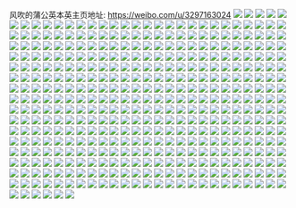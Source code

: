 风吹的蒲公英本英主页地址: https://weibo.com/u/3297163024 
![](https://wx4.sinaimg.cn/mw2000/c486b710ly1h8mfnc8wp4j224836ce82.jpg) 
![](https://wx4.sinaimg.cn/mw2000/c486b710ly1h7wfm8fhkaj20u01400z9.jpg) 
![](https://wx4.sinaimg.cn/mw2000/c486b710ly1h7wfmy54vhj20u0140af3.jpg) 
![](https://wx4.sinaimg.cn/mw2000/c486b710ly1h7wfm9ksz2j218g0u0jxy.jpg) 
![](https://wx4.sinaimg.cn/mw2000/c486b710ly1h7wfm962n6j20u0140jxr.jpg) 
![](https://wx4.sinaimg.cn/mw2000/c486b710ly1h7wfmylrw9j21910u0dm3.jpg) 
![](https://wx4.sinaimg.cn/mw2000/c486b710ly1h7wfm8sg6gj20uo0u00w9.jpg) 
![](https://wx4.sinaimg.cn/mw2000/c486b710ly1h7wfmxoecfj20u0140tem.jpg) 
![](https://wx4.sinaimg.cn/mw2000/c486b710ly1h7wfmaelg3j21400u0qbj.jpg) 
![](https://wx4.sinaimg.cn/mw2000/c486b710gy1h6sk1c97v3j20wi1yc79c.jpg) 
![](https://wx4.sinaimg.cn/mw2000/c486b710gy1h6sk1dx8xrj20wi1yc1ds.jpg) 
![](https://wx4.sinaimg.cn/mw2000/c486b710gy1h6sk1j8recj20wi1ycnpd.jpg) 
![](https://wx4.sinaimg.cn/mw2000/c486b710gy1h6sk1fnahdj20wi1ycx3l.jpg) 
![](https://wx4.sinaimg.cn/mw2000/c486b710ly1h5q9fn6ydsj21o0280x6p.jpg) 
![](https://wx4.sinaimg.cn/mw2000/c486b710ly1h5cgnti47kj23gg56ohdz.jpg) 
![](https://wx4.sinaimg.cn/mw2000/c486b710ly1h51ovbxmadj22c0340u0y.jpg) 
![](https://wx4.sinaimg.cn/mw2000/c486b710ly1h51ovep5hqj22801o0kjl.jpg) 
![](https://wx4.sinaimg.cn/mw2000/c486b710ly1h51ovagsijj224w2z0kjl.jpg) 
![](https://wx4.sinaimg.cn/mw2000/c486b710ly1h51ovd4xjzj22c0340x6p.jpg) 
![](https://wx4.sinaimg.cn/mw2000/c486b710ly1h51oxxl4e7j20wi1y74qp.jpg) 
![](https://wx4.sinaimg.cn/mw2000/c486b710ly1h51oyfqhu9j22c02c04qq.jpg) 
![](https://wx4.sinaimg.cn/mw2000/c486b710ly1h4no1pru7lj22801o0b2a.jpg) 
![](https://wx4.sinaimg.cn/mw2000/c486b710ly1h4no1uugpaj21o02807wj.jpg) 
![](https://wx4.sinaimg.cn/mw2000/c486b710ly1h4idfq7tn4j21o0280u0x.jpg) 
![](https://wx4.sinaimg.cn/mw2000/c486b710ly1h4idfxehtjj21o02801ky.jpg) 
![](https://wx4.sinaimg.cn/mw2000/c486b710ly1h3v9w0npltj21nz28ax6p.jpg) 
![](https://wx4.sinaimg.cn/mw2000/c486b710ly1h316rt8k2ij21o02801ky.jpg) 
![](https://wx4.sinaimg.cn/mw2000/c486b710ly1h316rqlyj3j20wi17c7ls.jpg) 
![](https://wx4.sinaimg.cn/mw2000/c486b710ly1h316ru8852j217c0wi4gk.jpg) 
![](https://wx4.sinaimg.cn/mw2000/c486b710ly1h2om1pxbztj23402c0b2c.jpg) 
![](https://wx4.sinaimg.cn/mw2000/c486b710ly1h2om1o2tctj23402c0b2c.jpg) 
![](https://wx4.sinaimg.cn/mw2000/c486b710ly1h1u9m3pg6wj22c02c0npg.jpg) 
![](https://wx4.sinaimg.cn/mw2000/c486b710ly1h1pwwe8piyj20u0140462.jpg) 
![](https://wx4.sinaimg.cn/mw2000/c486b710ly1h1px1x9y08j20u014047v.jpg) 
![](https://wx4.sinaimg.cn/mw2000/c486b710ly1h1abdfwl99j21o0280e81.jpg) 
![](https://wx4.sinaimg.cn/mw2000/c486b710ly1h12l9vbju0j20u01sy42v.jpg) 
![](https://wx4.sinaimg.cn/mw2000/c486b710ly1h12lchi3vyj20u00w6wnf.jpg) 
![](https://wx4.sinaimg.cn/mw2000/c486b710ly1h12lchsxh3j21400u043z.jpg) 
![](https://wx4.sinaimg.cn/mw2000/c486b710ly1h0obuvgxrrj21o02801ky.jpg) 
![](https://wx4.sinaimg.cn/mw2000/c486b710ly1h0obuziot5j21o02804qr.jpg) 
![](https://wx4.sinaimg.cn/mw2000/c486b710ly1h0obuxhd2wj21o0280npd.jpg) 
![](https://wx4.sinaimg.cn/mw2000/c486b710ly1h0obv0gb85j22c02c0npe.jpg) 
![](https://wx4.sinaimg.cn/mw2000/c486b710ly1h0obuwozrbj21o02804qr.jpg) 
![](https://wx4.sinaimg.cn/mw2000/c486b710ly1h0obv162oij22c02c0kjl.jpg) 
![](https://wx4.sinaimg.cn/mw2000/c486b710ly1h08i2xnx47j21o01o0b29.jpg) 
![](https://wx4.sinaimg.cn/mw2000/c486b710ly1h08i2yv353j21o01o0b29.jpg) 
![](https://wx4.sinaimg.cn/mw2000/c486b710ly1h08i2w7qpzj21o01o0hdt.jpg) 
![](https://wx4.sinaimg.cn/mw2000/c486b710ly1gzpu3dl4wsj21o0280hdt.jpg) 
![](https://wx4.sinaimg.cn/mw2000/c486b710ly1gzpu3gfbskj20sg2dchdt.jpg) 
![](https://wx4.sinaimg.cn/mw2000/c486b710ly1gzpu3evhdnj21o0280x6p.jpg) 
![](https://wx4.sinaimg.cn/mw2000/c486b710ly1gzpu3c6n4oj20sg1kw1kx.jpg) 
![](https://wx4.sinaimg.cn/mw2000/c486b710ly1gz59ng2681j21x81nzkjl.jpg) 
![](https://wx4.sinaimg.cn/mw2000/c486b710ly1gz59mnci2ej22c02c01kz.jpg) 
![](https://wx4.sinaimg.cn/mw2000/c486b710ly1gyyhrn1lr5j22801o0kjm.jpg) 
![](https://wx4.sinaimg.cn/mw2000/c486b710ly1gybc1cba3jj22801o0qv6.jpg) 
![](https://wx4.sinaimg.cn/mw2000/c486b710ly1gybc1d2l3dj22801o0kjl.jpg) 
![](https://wx4.sinaimg.cn/mw2000/c486b710ly1gybc1ekx51j21o02807wi.jpg) 
![](https://wx4.sinaimg.cn/mw2000/c486b710ly1gya5m54qvkj21o01s1qv5.jpg) 
![](https://wx4.sinaimg.cn/mw2000/c486b710ly1gya5m7nudgj22c02c0hdu.jpg) 
![](https://wx4.sinaimg.cn/mw2000/c486b710ly1gya5m6byuij21o01rm1ky.jpg) 
![](https://wx4.sinaimg.cn/mw2000/c486b710ly1gya5m9p24qj22c02c07wj.jpg) 
![](https://wx4.sinaimg.cn/mw2000/c486b710ly1gxp9059a86j20tu0tuk0z.jpg) 
![](https://wx4.sinaimg.cn/mw2000/c486b710ly1gxp907tpaoj20u0140n5j.jpg) 
![](https://wx4.sinaimg.cn/mw2000/c486b710ly1gx4muldh0qj21o02807wi.jpg) 
![](https://wx4.sinaimg.cn/mw2000/003B8yIMly1guood42ltzj635s23uhdv02.jpg) 
![](https://wx4.sinaimg.cn/mw2000/003B8yIMly1guood5pok4j61o0280u0x02.jpg) 
![](https://wx4.sinaimg.cn/mw2000/003B8yIMly1guood79ywmj62c02c04qr02.jpg) 
![](https://wx4.sinaimg.cn/mw2000/003B8yIMly1guewniffqwj60u00vijy902.jpg) 
![](https://wx4.sinaimg.cn/mw2000/003B8yIMly1gu2ryw9kakj60u00xytf002.jpg) 
![](https://wx4.sinaimg.cn/mw2000/003B8yIMly1gu2rywr6kyj60u00u077r02.jpg) 
![](https://wx4.sinaimg.cn/mw2000/003B8yIMly1gu2ryvp1pej60u0140ano02.jpg) 
![](https://wx4.sinaimg.cn/mw2000/003B8yIMly1gu2ryx8qd2j61400u0gs102.jpg) 
![](https://wx4.sinaimg.cn/mw2000/003B8yIMly1gseyer2eptj61910u0gtx02.jpg) 
![](https://wx4.sinaimg.cn/mw2000/c486b710ly1grvi05cikwj20u00v7gpp.jpg) 
![](https://wx4.sinaimg.cn/mw2000/c486b710ly1grvi04zz76j20u01407dt.jpg) 
![](https://wx4.sinaimg.cn/mw2000/c486b710ly1grvi0bb0luj21400u07ek.jpg) 
![](https://wx4.sinaimg.cn/mw2000/c486b710ly1gqni4afoyhj235s23uu14.jpg) 
![](https://wx4.sinaimg.cn/mw2000/c486b710ly1gqni4sub2qj235s23unps.jpg) 
![](https://wx4.sinaimg.cn/mw2000/c486b710ly1gqni4v8twej235s23uhdy.jpg) 
![](https://wx4.sinaimg.cn/mw2000/c486b710ly1gqni4yduroj223u35s1l8.jpg) 
![](https://wx4.sinaimg.cn/mw2000/c486b710ly1gqfe5f0v7sj21900u0gyi.jpg) 
![](https://wx4.sinaimg.cn/mw2000/c486b710ly1gpkboxrdvlj20u00u0qcb.jpg) 
![](https://wx4.sinaimg.cn/mw2000/c486b710ly1gpkboyc3rcj20u00u0akh.jpg) 
![](https://wx4.sinaimg.cn/mw2000/c486b710ly1gpkbox4g8rj20u00u0gx0.jpg) 
![](https://wx4.sinaimg.cn/mw2000/c486b710ly1gpkboz6ydej20u00u0tio.jpg) 
![](https://wx4.sinaimg.cn/mw2000/c486b710ly1gpkbozhdmcj20u00u0gvd.jpg) 
![](https://wx4.sinaimg.cn/mw2000/c486b710ly1gpkbozuhsxj20u00u0wm3.jpg) 
![](https://wx4.sinaimg.cn/mw2000/c486b710ly1gp8sf787y9j22c02mwnpd.jpg) 
![](https://wx4.sinaimg.cn/mw2000/c486b710ly1gozixei3ppj20u0140ws5.jpg) 
![](https://wx4.sinaimg.cn/mw2000/c486b710ly1gozixeudxej20tu0tuake.jpg) 
![](https://wx4.sinaimg.cn/mw2000/869765c2gy1godh7qesrdj20c20c23z4.jpg) 
![](https://wx4.sinaimg.cn/mw2000/c486b710ly1gosffvde6vj20u0140do3.jpg) 
![](https://wx4.sinaimg.cn/mw2000/c486b710ly1gnu0gco972j20mi0u0h4m.jpg) 
![](https://wx4.sinaimg.cn/mw2000/c486b710ly1gnqnfgfaqzj22c02c07wh.jpg) 
![](https://wx4.sinaimg.cn/mw2000/c486b710ly1gnqnfdncbrj21w02ioe83.jpg) 
![](https://wx4.sinaimg.cn/mw2000/c486b710ly1gnqnfkri43j22c02c0u03.jpg) 
![](https://wx4.sinaimg.cn/mw2000/c486b710ly1gnqnhww2qfj21o0280kjl.jpg) 
![](https://wx4.sinaimg.cn/mw2000/c486b710ly1gnqnfiihdpj22c02c07wh.jpg) 
![](https://wx4.sinaimg.cn/mw2000/c486b710ly1gnqnhyxo92j22c02c0b29.jpg) 
![](https://wx4.sinaimg.cn/mw2000/c486b710ly1gno92crzefj21o0280npe.jpg) 
![](https://wx4.sinaimg.cn/mw2000/c486b710ly1gno92dwuafj21o0280qv6.jpg) 
![](https://wx4.sinaimg.cn/mw2000/c486b710ly1gno92b6ngmj22bz2bzkjl.jpg) 
![](https://wx4.sinaimg.cn/mw2000/c486b710ly1gnmbazdo5yj22c03407wi.jpg) 
![](https://wx4.sinaimg.cn/mw2000/c486b710ly1gnmbccxsilj23402c0npd.jpg) 
![](https://wx4.sinaimg.cn/mw2000/c486b710ly1gn4ks81e9oj21nz1q7qv5.jpg) 
![](https://wx4.sinaimg.cn/mw2000/c486b710ly1gn4ks9a0dij21o02801ky.jpg) 
![](https://wx4.sinaimg.cn/mw2000/c486b710ly1gn4ksa5db3j21lh1pjb29.jpg) 
![](https://wx4.sinaimg.cn/mw2000/c486b710ly1gn4ks68auyj21o024phdt.jpg) 
![](https://wx4.sinaimg.cn/mw2000/c486b710ly1gmvjdpunxrj21o02804qp.jpg) 
![](https://wx4.sinaimg.cn/mw2000/c486b710ly1gmvjdqhptdj21o02804qp.jpg) 
![](https://wx4.sinaimg.cn/mw2000/c486b710ly1gmnojddbnbj21o0280u0x.jpg) 
![](https://wx4.sinaimg.cn/mw2000/c486b710ly1gmnojit7kcj21o01mje82.jpg) 
![](https://wx4.sinaimg.cn/mw2000/c486b710ly1gmnojfwjofj21o0280hdv.jpg) 
![](https://wx4.sinaimg.cn/mw2000/c486b710ly1gmnojhhwdaj22761nd4qr.jpg) 
![](https://wx4.sinaimg.cn/mw2000/c486b710ly1glphcs9sqlj225s1mcnpd.jpg) 
![](https://wx4.sinaimg.cn/mw2000/c486b710ly1glphct2cycj22c02c0hdt.jpg) 
![](https://wx4.sinaimg.cn/mw2000/c486b710ly1glphcv0oxxj22c02c0nk9.jpg) 
![](https://wx4.sinaimg.cn/mw2000/c486b710ly1glphcq2twgj22c02c0npd.jpg) 
![](https://wx4.sinaimg.cn/mw2000/c486b710ly1gl710kzfz1j22c02c01kx.jpg) 
![](https://wx4.sinaimg.cn/mw2000/c486b710gy1gkk85wx33bj20u0140dkr.jpg) 
![](https://wx4.sinaimg.cn/mw2000/c486b710gy1gkk860no7bj22c02sd1kz.jpg) 
![](https://wx4.sinaimg.cn/mw2000/c486b710gy1gkk8661199j21w02io1l2.jpg) 
![](https://wx4.sinaimg.cn/mw2000/c486b710ly1gk73wp8tlzj215o2p9b2a.jpg) 
![](https://wx4.sinaimg.cn/mw2000/c486b710ly1gjxgooudsyj20u01400v3.jpg) 
![](https://wx4.sinaimg.cn/mw2000/c486b710ly1gib6yi8g0mj23kg208hdz.jpg) 
![](https://wx4.sinaimg.cn/mw2000/c486b710ly1gib6xyj16yj21kw0w04o4.jpg) 
![](https://wx4.sinaimg.cn/mw2000/c486b710ly1ghgk9jgi6qj216o1kwkjl.jpg) 
![](https://wx4.sinaimg.cn/mw2000/c486b710gy1ggyvoufpi8j21mo268npf.jpg) 
![](https://wx4.sinaimg.cn/mw2000/c486b710gy1ggyvpcd2hcj22io1w0u10.jpg) 
![](https://wx4.sinaimg.cn/mw2000/c486b710gy1ggirnnkug4j2230230hdv.jpg) 
![](https://wx4.sinaimg.cn/mw2000/c486b710gy1ggirndtox3j22802lt4qt.jpg) 
![](https://wx4.sinaimg.cn/mw2000/c486b710gy1ggirntrtz2j22c02c0qv6.jpg) 
![](https://wx4.sinaimg.cn/mw2000/c486b710gy1ggiro0adsej2166230qv6.jpg) 
![](https://wx4.sinaimg.cn/mw2000/c486b710gy1gggab7msa3j22tc240x6p.jpg) 
![](https://wx4.sinaimg.cn/mw2000/c486b710gy1gggaban2nzj21k9230kjm.jpg) 
![](https://wx4.sinaimg.cn/mw2000/c486b710gy1gggabdgq32j21mo1pqb2a.jpg) 
![](https://wx4.sinaimg.cn/mw2000/c486b710ly1gg5xd387cfj24cg39c1l0.jpg) 
![](https://wx4.sinaimg.cn/mw2000/c486b710ly1gg5xcnw0yrj21mo268qv6.jpg) 
![](https://wx4.sinaimg.cn/mw2000/c486b710ly1gg5xcsoqakj2240240e82.jpg) 
![](https://wx4.sinaimg.cn/mw2000/c486b710ly1gfheg1so7kj21mo268qv7.jpg) 
![](https://wx4.sinaimg.cn/mw2000/c486b710ly1gf9lekphzwj21o0280kjo.jpg) 
![](https://wx4.sinaimg.cn/mw2000/c486b710ly1gf9leo9fc3j21o02801l2.jpg) 
![](https://wx4.sinaimg.cn/mw2000/c486b710ly1gf1cgo08fpj216o166nkb.jpg) 
![](https://wx4.sinaimg.cn/mw2000/c486b710ly1ge9gwskwd7j20u01lnn4k.jpg) 
![](https://wx4.sinaimg.cn/mw2000/c486b710ly1ge9gwtw7vkj20u01o0amq.jpg) 
![](https://wx4.sinaimg.cn/mw2000/c486b710ly1ge9gwv66s2j20u01o07bx.jpg) 
![](https://wx4.sinaimg.cn/mw2000/c486b710ly1ge2ybxoiatj20u018z78z.jpg) 
![](https://wx4.sinaimg.cn/mw2000/c486b710ly1ge2yc670pfj20u018zk05.jpg) 
![](https://wx4.sinaimg.cn/mw2000/c486b710ly1ge2ycicynyj20u018zwgs.jpg) 
![](https://wx4.sinaimg.cn/mw2000/c486b710ly1ge2yc0297oj20u018zagn.jpg) 
![](https://wx4.sinaimg.cn/mw2000/c486b710ly1ge2ybyqd97j20u018z78t.jpg) 
![](https://wx4.sinaimg.cn/mw2000/c486b710ly1ge2yccqur3j20u018z0zx.jpg) 
![](https://wx4.sinaimg.cn/mw2000/c486b710ly1gdyo93rtlej21mo2687wj.jpg) 
![](https://wx4.sinaimg.cn/mw2000/c486b710ly1gdypb6dfusj20jg0jgn8o.jpg) 
![](https://wx4.sinaimg.cn/mw2000/c486b710ly1gdyo9561i0j21mo268npf.jpg) 
![](https://wx4.sinaimg.cn/mw2000/c486b710ly1gdyo98rqssj21mo268u0y.jpg) 
![](https://wx4.sinaimg.cn/mw2000/c486b710ly1gdypb7317oj20jg0jgjzx.jpg) 
![](https://wx4.sinaimg.cn/mw2000/c486b710ly1gdyo96auzxj21mo268b2a.jpg) 
![](https://wx4.sinaimg.cn/mw2000/c486b710ly1gdvhelm7yoj22402tcnph.jpg) 
![](https://wx4.sinaimg.cn/mw2000/c486b710ly1gdvhensxd2j22402tcnpg.jpg) 
![](https://wx4.sinaimg.cn/mw2000/c486b710ly1gdvhei41mgj22402tcu11.jpg) 
![](https://wx4.sinaimg.cn/mw2000/c486b710ly1gdkk8hnxs4j22801o0npf.jpg) 
![](https://wx4.sinaimg.cn/mw2000/c486b710ly1gdkk8cqzpmj21o022ve85.jpg) 
![](https://wx4.sinaimg.cn/mw2000/c486b710ly1gdkk8if5djj20qo0q3gpf.jpg) 
![](https://wx4.sinaimg.cn/mw2000/c486b710ly1gdcgkkednbj216o1fhb29.jpg) 
![](https://wx4.sinaimg.cn/mw2000/c486b710ly1gdasp1rwp4j21mo268hdv.jpg) 
![](https://wx4.sinaimg.cn/mw2000/c486b710ly1gdasoq1pdij22402a9hdu.jpg) 
![](https://wx4.sinaimg.cn/mw2000/c486b710ly1gdaspdf944j22681mo7wj.jpg) 
![](https://wx4.sinaimg.cn/mw2000/c486b710ly1gdaspef1v7j20qo0qo413.jpg) 
![](https://wx4.sinaimg.cn/mw2000/c486b710ly1gdaspf7tbdj21400u0qak.jpg) 
![](https://wx4.sinaimg.cn/mw2000/c486b710ly1gdaspftppvj20u00u279u.jpg) 
![](https://wx4.sinaimg.cn/mw2000/c486b710ly1gcvx4ztowhj21mo268hdv.jpg) 
![](https://wx4.sinaimg.cn/mw2000/c486b710ly1gcqd8c1d94j21mo268b2a.jpg) 
![](https://wx4.sinaimg.cn/mw2000/c486b710ly1gcqd8a5eenj21mo268b2a.jpg) 
![](https://wx4.sinaimg.cn/mw2000/c486b710ly1gcqd8hjknjj21mo268b2a.jpg) 
![](https://wx4.sinaimg.cn/mw2000/c486b710ly1gcmlr2z7jnj21o0280npd.jpg) 
![](https://wx4.sinaimg.cn/mw2000/c486b710ly1gci92r8w6hj20qo0po0w6.jpg) 
![](https://wx4.sinaimg.cn/mw2000/c486b710ly1gci95a23iaj20u0140diz.jpg) 
![](https://wx4.sinaimg.cn/mw2000/c486b710ly1gci932w2s0j224023zkjn.jpg) 
![](https://wx4.sinaimg.cn/mw2000/c486b710ly1gcbgwhkof8j215o5xje86.jpg) 
![](https://wx4.sinaimg.cn/mw2000/c486b710ly1gbxgqgno4gj21mo1tp7wj.jpg) 
![](https://wx4.sinaimg.cn/mw2000/c486b710ly1gbekf57lphj2440334u13.jpg) 
![](https://wx4.sinaimg.cn/mw2000/c486b710ly1gbekf6nuu4j21jk15oqlr.jpg) 
![](https://wx4.sinaimg.cn/mw2000/c486b710ly1gbekf781drj21900u0tly.jpg) 
![](https://wx4.sinaimg.cn/mw2000/c486b710ly1gbekf8exotj21ew20bb29.jpg) 
![](https://wx4.sinaimg.cn/mw2000/c486b710ly1gbekfaygyfj21mo1mox6q.jpg) 
![](https://wx4.sinaimg.cn/mw2000/c486b710ly1gbekf9elydj219d1ajh1y.jpg) 
![](https://wx4.sinaimg.cn/mw2000/c486b710ly1gb35f7r9h4j216o16onlq.jpg) 
![](https://wx4.sinaimg.cn/mw2000/c486b710ly1gb35f9t6bpj216o16oe81.jpg) 
![](https://wx4.sinaimg.cn/mw2000/c486b710ly1gahd5ow6jnj2240240b29.jpg) 
![](https://wx4.sinaimg.cn/mw2000/c486b710ly1gahd5raikej21o0280qv6.jpg) 
![](https://wx4.sinaimg.cn/mw2000/c486b710ly1gahd5tyi0jj2240240hdu.jpg) 
![](https://wx4.sinaimg.cn/mw2000/c486b710ly1gahd5w1qyqj2240240qv5.jpg) 
![](https://wx4.sinaimg.cn/mw2000/c486b710ly1gahd5woktsj20pr0ldtcb.jpg) 
![](https://wx4.sinaimg.cn/mw2000/c486b710ly1gahd60amosj22c02c0npe.jpg) 
![](https://wx4.sinaimg.cn/mw2000/c486b710ly1gaalh6zsvqj216o1cdkjl.jpg) 
![](https://wx4.sinaimg.cn/mw2000/c486b710ly1gaalh7p2xaj22681moqv6.jpg) 
![](https://wx4.sinaimg.cn/mw2000/c486b710ly1gaalh819ccj20ku112tdl.jpg) 
![](https://wx4.sinaimg.cn/mw2000/c486b710ly1g9wmqu8sboj20u01400wp.jpg) 
![](https://wx4.sinaimg.cn/mw2000/c486b710ly1g9wmtr6xdfj20qo0qoju3.jpg) 
![](https://wx4.sinaimg.cn/mw2000/c486b710ly1g9br9a7g81j21400u0h7f.jpg) 
![](https://wx4.sinaimg.cn/mw2000/c486b710ly1g9br9ah17oj20yo0u077d.jpg) 
![](https://wx4.sinaimg.cn/mw2000/c486b710ly1g9br9azfdhj20u0140778.jpg) 
![](https://wx4.sinaimg.cn/mw2000/c486b710ly1g8zspvbxcoj22681mo1ky.jpg) 
![](https://wx4.sinaimg.cn/mw2000/c486b710ly1g8zspxu6wkj224023yx6p.jpg) 
![](https://wx4.sinaimg.cn/mw2000/c486b710ly1g8zspvwy5dj20u00r4jy8.jpg) 
![](https://wx4.sinaimg.cn/mw2000/c486b710ly1g8nl8fi8tpj21o0280u11.jpg) 
![](https://wx4.sinaimg.cn/mw2000/c486b710ly1g8nl8hazp0j21o0280e84.jpg) 
![](https://wx4.sinaimg.cn/mw2000/c486b710ly1g8nl8iy9w0j21o0280e84.jpg) 
![](https://wx4.sinaimg.cn/mw2000/c486b710ly1g8l83o5t3qj21o01yoe82.jpg) 
![](https://wx4.sinaimg.cn/mw2000/c486b710ly1g8l83ql2bjj21o01o0x6q.jpg) 
![](https://wx4.sinaimg.cn/mw2000/c486b710ly1g8l83ssjroj21o021gx6q.jpg) 
![](https://wx4.sinaimg.cn/mw2000/c486b710ly1g8bb81qvfzj22681mo4qq.jpg) 
![](https://wx4.sinaimg.cn/mw2000/c486b710ly1g806p5cn43j218b1o0qv5.jpg) 
![](https://wx4.sinaimg.cn/mw2000/c486b710ly1g7ukl7m6m9j21901o04qq.jpg) 
![](https://wx4.sinaimg.cn/mw2000/c486b710ly1g7uklc7x2pj21901o07wi.jpg) 
![](https://wx4.sinaimg.cn/mw2000/c486b710ly1g7ukl9k6v0j21hb1o0qv5.jpg) 
![](https://wx4.sinaimg.cn/mw2000/c486b710ly1g7rbph5fr4j216o16mkj0.jpg) 
![](https://wx4.sinaimg.cn/mw2000/c486b710ly1g7rbpici2xj216o16ntyx.jpg) 
![](https://wx4.sinaimg.cn/mw2000/c486b710ly1g7rbpjmiq4j216o16ox44.jpg) 
![](https://wx4.sinaimg.cn/mw2000/c486b710ly1g7dfh9rooij21o01o0u0y.jpg) 
![](https://wx4.sinaimg.cn/mw2000/c486b710ly1g7dfhc1ig7j21o01o0u0y.jpg) 
![](https://wx4.sinaimg.cn/mw2000/c486b710ly1g7dfhkhgwnj22c02c0npd.jpg) 
![](https://wx4.sinaimg.cn/mw2000/c486b710ly1g7dfhdkjg3j21o01o0x6p.jpg) 
![](https://wx4.sinaimg.cn/mw2000/c486b710ly1g7dfhif04ij21o01o0hdu.jpg) 
![](https://wx4.sinaimg.cn/mw2000/c486b710ly1g7dfhfnst0j21mb1o0e81.jpg) 
![](https://wx4.sinaimg.cn/mw2000/c486b710ly1g78j3h10jmj216o1kwx6p.jpg) 
![](https://wx4.sinaimg.cn/mw2000/c486b710ly1g78j3fijroj216o1kwu0x.jpg) 
![](https://wx4.sinaimg.cn/mw2000/c486b710ly1g78j3imog0j216o1kwhdt.jpg) 
![](https://wx4.sinaimg.cn/mw2000/c486b710ly1g6tmjeugc0j21id1xj1ky.jpg) 
![](https://wx4.sinaimg.cn/mw2000/c486b710ly1g6nqxdgmzhj20yi1a07wh.jpg) 
![](https://wx4.sinaimg.cn/mw2000/c486b710ly1g5x7by35ouj21o01u4hdw.jpg) 
![](https://wx4.sinaimg.cn/mw2000/c486b710ly1g5pxjhb59kj20u0140jzx.jpg) 
![](https://wx4.sinaimg.cn/mw2000/c486b710ly1g5pxjgmrp7j20u0140gwi.jpg) 
![](https://wx4.sinaimg.cn/mw2000/c486b710ly1g5dji5aheyj21mo268npd.jpg) 
![](https://wx4.sinaimg.cn/mw2000/c486b710ly1g5dji2yqouj224023zhdu.jpg) 
![](https://wx4.sinaimg.cn/mw2000/c486b710ly1g5dji47pekj21mo268u0x.jpg) 
![](https://wx4.sinaimg.cn/mw2000/c486b710ly1g57pfdczbzj20ss18ghac.jpg) 
![](https://wx4.sinaimg.cn/mw2000/c486b710ly1g563rwf5fcj20rs1qidne.jpg) 
![](https://wx4.sinaimg.cn/mw2000/c486b710ly1g563rxcut1j20u00u0acz.jpg) 
![](https://wx4.sinaimg.cn/mw2000/c486b710ly1g563ry9k9uj20u0140juf.jpg) 
![](https://wx4.sinaimg.cn/mw2000/c486b710ly1g563rzbpvuj20u0140wqe.jpg) 
![](https://wx4.sinaimg.cn/mw2000/c486b710ly1g563s06wwsj20u0140wju.jpg) 
![](https://wx4.sinaimg.cn/mw2000/c486b710ly1g563s187ezj20u0140tg5.jpg) 
![](https://wx4.sinaimg.cn/mw2000/c486b710ly1g4p9ch1vjrj21o0280u0z.jpg) 
![](https://wx4.sinaimg.cn/mw2000/c486b710ly1g4p9cj3lf9j21o0280qv7.jpg) 
![](https://wx4.sinaimg.cn/mw2000/c486b710ly1g4idwt30ojj21w12ip1l0.jpg) 
![](https://wx4.sinaimg.cn/mw2000/c486b710ly1g3w6j3839yj215o2bckjm.jpg) 
![](https://wx4.sinaimg.cn/mw2000/c486b710ly1g3w6j5z5zlj216o1kwhdt.jpg) 
![](https://wx4.sinaimg.cn/mw2000/c486b710ly1g3w6jc47ufj215o2bcb2a.jpg) 
![](https://wx4.sinaimg.cn/mw2000/c486b710ly1g2rqf27onuj2268268hdu.jpg) 
![](https://wx4.sinaimg.cn/mw2000/c486b710ly1g2rqgxg3yvj20u00u0ju0.jpg) 
![](https://wx4.sinaimg.cn/mw2000/c486b710ly1g2rqfkuo5ij2268268hdu.jpg) 
![](https://wx4.sinaimg.cn/mw2000/c486b710ly1g2m8057gdkj21mo268u0x.jpg) 
![](https://wx4.sinaimg.cn/mw2000/c486b710ly1g2m806zb24j21mo268b2a.jpg) 
![](https://wx4.sinaimg.cn/mw2000/c486b710ly1g2m808hg4rj224023yx6p.jpg) 
![](https://wx4.sinaimg.cn/mw2000/c486b710ly1g1qscasxjlj21op27uhdt.jpg) 
![](https://wx4.sinaimg.cn/mw2000/c486b710ly1g1qscxmac5j21v42ip7wk.jpg) 
![](https://wx4.sinaimg.cn/mw2000/c486b710ly1g1qsdg67cwj21or2bze83.jpg) 
![](https://wx4.sinaimg.cn/mw2000/c486b710ly1g1pmgp9edhj20rs1pw4qp.jpg) 
![](https://wx4.sinaimg.cn/mw2000/c486b710ly1g1pmgzbodfj21s124wx6p.jpg) 
![](https://wx4.sinaimg.cn/mw2000/c486b710ly1g1pniz3w26j21ua2hsb2b.jpg) 
![](https://wx4.sinaimg.cn/mw2000/c486b710ly1g1pnjfz6q4j21ug2genpd.jpg) 
![](https://wx4.sinaimg.cn/mw2000/c486b710ly1g1pnjjzwcmj21uy25xb29.jpg) 
![](https://wx4.sinaimg.cn/mw2000/c486b710ly1g1pnjubttkj22im1r5u0x.jpg) 
![](https://wx4.sinaimg.cn/mw2000/c486b710ly1g1jcvj0uskj22681mokjo.jpg) 
![](https://wx4.sinaimg.cn/mw2000/c486b710ly1g1jcw2bciyj22681mokjn.jpg) 
![](https://wx4.sinaimg.cn/mw2000/c486b710ly1g19cinpsi2j22681mohdv.jpg) 
![](https://wx4.sinaimg.cn/mw2000/c486b710ly1g19cikupuhj21mo268u0z.jpg) 
![](https://wx4.sinaimg.cn/mw2000/c486b710ly1g19ciqfug6j22681mokjn.jpg) 
![](https://wx4.sinaimg.cn/mw2000/c486b710ly1g17wd6xzt1j20u0140dna.jpg) 
![](https://wx4.sinaimg.cn/mw2000/c486b710ly1g17wfe73t3j21400u0qbp.jpg) 
![](https://wx4.sinaimg.cn/mw2000/c486b710ly1g17wd7ak5rj20u014045e.jpg) 
![](https://wx4.sinaimg.cn/mw2000/c486b710ly1g13y8hyrx6j21400u0ajd.jpg) 
![](https://wx4.sinaimg.cn/mw2000/c486b710ly1g0vu8dkc89j21mo268kjl.jpg) 
![](https://wx4.sinaimg.cn/mw2000/c486b710ly1g0vu8hw54uj20rs1cce81.jpg) 
![](https://wx4.sinaimg.cn/mw2000/c486b710ly1g0vu8jnte6j21mo268hdw.jpg) 
![](https://wx4.sinaimg.cn/mw2000/c486b710ly1g0vu8g5yqbj22tc240qv6.jpg) 
![](https://wx4.sinaimg.cn/mw2000/c486b710ly1g0vu8epzr8j216o1kwnpd.jpg) 
![](https://wx4.sinaimg.cn/mw2000/c486b710ly1g0vu8h7ypgj22402tchdu.jpg) 
![](https://wx4.sinaimg.cn/mw2000/c486b710ly1g0rr1bi65zj22681moqv7.jpg) 
![](https://wx4.sinaimg.cn/mw2000/c486b710ly1g0rtp5lgd5j21mo268qv8.jpg) 
![](https://wx4.sinaimg.cn/mw2000/c486b710ly1g0rtptu29oj21mo268e84.jpg) 
![](https://wx4.sinaimg.cn/mw2000/c486b710ly1g0rtqmt3acj21mo268e84.jpg) 
![](https://wx4.sinaimg.cn/mw2000/c486b710ly1g0rtrhgqzrj21mo268e84.jpg) 
![](https://wx4.sinaimg.cn/mw2000/c486b710ly1g0rts36az9j21mo268hdv.jpg) 
![](https://wx4.sinaimg.cn/mw2000/c486b710ly1g0fl2a366fj21mo268kjl.jpg) 
![](https://wx4.sinaimg.cn/mw2000/c486b710ly1g0fl2cy286j21mo268hdt.jpg) 
![](https://wx4.sinaimg.cn/mw2000/c486b710ly1g0fl2eyqqpj21mo268e81.jpg) 
![](https://wx4.sinaimg.cn/mw2000/c486b710ly1g09ugj41fqj20u0140tqk.jpg) 
![](https://wx4.sinaimg.cn/mw2000/c486b710ly1g09ugk568zj21400u0gt2.jpg) 
![](https://wx4.sinaimg.cn/mw2000/c486b710ly1g09ughyvb9j21ql2ip4qs.jpg) 
![](https://wx4.sinaimg.cn/mw2000/c486b710ly1g03ua43uuqj20u01407bk.jpg) 
![](https://wx4.sinaimg.cn/mw2000/c486b710ly1g03ua4ztdfj20rq104ww9.jpg) 
![](https://wx4.sinaimg.cn/mw2000/c486b710ly1g03ua6hax3j22402tckjm.jpg) 
![](https://wx4.sinaimg.cn/mw2000/c486b710ly1g01r8a5ybbj224023xqv5.jpg) 
![](https://wx4.sinaimg.cn/mw2000/c486b710ly1g01r82byicj20u00tzwkv.jpg) 
![](https://wx4.sinaimg.cn/mw2000/c486b710ly1g01r83m1enj20rs15owyi.jpg) 
![](https://wx4.sinaimg.cn/mw2000/c486b710ly1g01r87jsm4j22402tcnpe.jpg) 
![](https://wx4.sinaimg.cn/mw2000/c486b710ly1g01r8f6205j21400u0thp.jpg) 
![](https://wx4.sinaimg.cn/mw2000/c486b710ly1g01r8ebd3kj22tc2401kz.jpg) 
![](https://wx4.sinaimg.cn/mw2000/c486b710ly1g01r8yvc7ij22402tcqv6.jpg) 
![](https://wx4.sinaimg.cn/mw2000/c486b710ly1g01r94w3s7j224023z4qp.jpg) 
![](https://wx4.sinaimg.cn/mw2000/c486b710ly1g01r98u75hj22o03k0x6s.jpg) 
![](https://wx4.sinaimg.cn/mw2000/c486b710ly1g001ovjp91j21w028gqv5.jpg) 
![](https://wx4.sinaimg.cn/mw2000/c486b710ly1fzq9vvazy9j224025wu0x.jpg) 
![](https://wx4.sinaimg.cn/mw2000/c486b710ly1fzq9w545klj21mo268qv7.jpg) 
![](https://wx4.sinaimg.cn/mw2000/c486b710ly1fzq9w9ume3j21w128r7wm.jpg) 
![](https://wx4.sinaimg.cn/mw2000/c486b710ly1fzq9w1p2bmj22ip1w14qu.jpg) 
![](https://wx4.sinaimg.cn/mw2000/c486b710ly1fzq9vyy7fej224028ehdt.jpg) 
![](https://wx4.sinaimg.cn/mw2000/c486b710ly1fzq9w7aekoj22ip1w1e85.jpg) 
![](https://wx4.sinaimg.cn/mw2000/c486b710ly1fzml405vxvj20rs1qi7wh.jpg) 
![](https://wx4.sinaimg.cn/mw2000/c486b710ly1fzml412w3kj22402tcu0x.jpg) 
![](https://wx4.sinaimg.cn/mw2000/c486b710ly1fzml41sealj213y0u04kn.jpg) 
![](https://wx4.sinaimg.cn/mw2000/c486b710ly1fzml43cb43j22tc240x6q.jpg) 
![](https://wx4.sinaimg.cn/mw2000/c486b710ly1fzml44asm9j20rs22f1kx.jpg) 
![](https://wx4.sinaimg.cn/mw2000/c486b710ly1fzml58o0y3j20qo0zkwiy.jpg) 
![](https://wx4.sinaimg.cn/mw2000/c486b710ly1fzd5pns27wj21mo2681l1.jpg) 
![](https://wx4.sinaimg.cn/mw2000/c486b710ly1fyze1o45b3j22ip1w1hdt.jpg) 
![](https://wx4.sinaimg.cn/mw2000/c486b710ly1fyze3gmymfj22402tcu0z.jpg) 
![](https://wx4.sinaimg.cn/mw2000/c486b710ly1fyze788zhzj20qo0qodlr.jpg) 
![](https://wx4.sinaimg.cn/mw2000/c486b710ly1fyze2laje4j20qo0vtk1m.jpg) 
![](https://wx4.sinaimg.cn/mw2000/c486b710ly1fyze1pfwh5j22tc240qv5.jpg) 
![](https://wx4.sinaimg.cn/mw2000/c486b710ly1fyze2wc5uzj20zk0qoq8f.jpg) 
![](https://wx4.sinaimg.cn/mw2000/c486b710ly1fyridvgl82j21w12ip4qs.jpg) 
![](https://wx4.sinaimg.cn/mw2000/c486b710ly1fyridxzg5gj23nd2qjhdz.jpg) 
![](https://wx4.sinaimg.cn/mw2000/c486b710ly1fyrie5uoqnj21mo268x6p.jpg) 
![](https://wx4.sinaimg.cn/mw2000/c486b710ly1fyrie07sbaj22402tc1ky.jpg) 
![](https://wx4.sinaimg.cn/mw2000/c486b710ly1fyridz14mnj22402tcx6p.jpg) 
![](https://wx4.sinaimg.cn/mw2000/c486b710ly1fyrie13oyuj22402tcx6p.jpg) 
![](https://wx4.sinaimg.cn/mw2000/c486b710ly1fyrie21m30j22402bvu0x.jpg) 
![](https://wx4.sinaimg.cn/mw2000/c486b710ly1fyrie2xp4wj21mo268e82.jpg) 
![](https://wx4.sinaimg.cn/mw2000/c486b710ly1fyrie4236nj21hc1xxe82.jpg) 
![](https://wx4.sinaimg.cn/mw2000/c486b710ly1fyo45d73ocj20qo0zk0zx.jpg) 
![](https://wx4.sinaimg.cn/mw2000/c486b710ly1fyiajjwkr9j21mo268hdv.jpg) 
![](https://wx4.sinaimg.cn/mw2000/c486b710ly1fyiaji0rfaj22ip1w2u10.jpg) 
![](https://wx4.sinaimg.cn/mw2000/c486b710ly1fyiajkywhdj22402tchdu.jpg) 
![](https://wx4.sinaimg.cn/mw2000/c486b710ly1fyam6rivr1j21mo268kjn.jpg) 
![](https://wx4.sinaimg.cn/mw2000/c486b710ly1fyam6s63t9j20s0126tcs.jpg) 
![](https://wx4.sinaimg.cn/mw2000/c486b710ly1fyam6tbigoj21mo268b2b.jpg) 
![](https://wx4.sinaimg.cn/mw2000/c486b710ly1fy6qoppa2lj21mo268npf.jpg) 
![](https://wx4.sinaimg.cn/mw2000/c486b710ly1fy6qoqtk28j21mo268u0z.jpg) 
![](https://wx4.sinaimg.cn/mw2000/c486b710ly1fy6qors6t3j21mo268npf.jpg) 
![](https://wx4.sinaimg.cn/mw2000/c486b710ly1fxqysuxjj4j20u0140tgq.jpg) 
![](https://wx4.sinaimg.cn/mw2000/c486b710ly1fxqysvp356j22402tc4qq.jpg) 
![](https://wx4.sinaimg.cn/mw2000/c486b710ly1fxqyt11h4vj20qo0k041k.jpg) 
![](https://wx4.sinaimg.cn/mw2000/c486b710ly1fxljpdxyjbj21hc1z4kjm.jpg) 
![](https://wx4.sinaimg.cn/mw2000/c486b710ly1fxljpghehdj23nd2qje86.jpg) 
![](https://wx4.sinaimg.cn/mw2000/c486b710ly1fxljphrv5oj22402idhdu.jpg) 
![](https://wx4.sinaimg.cn/mw2000/c486b710ly1fxiwoa8di4j21hc1z4e81.jpg) 
![](https://wx4.sinaimg.cn/mw2000/c486b710ly1fxiwoejbd1j21hc1z4hdt.jpg) 
![](https://wx4.sinaimg.cn/mw2000/c486b710ly1fxiwplkdnjj21hc1z4hdt.jpg) 
![](https://wx4.sinaimg.cn/mw2000/c486b710gy1fxfsguywp5j21hc1z4kjl.jpg) 
![](https://wx4.sinaimg.cn/mw2000/c486b710gy1fxfsgwp9dlj21hc1z4x5k.jpg) 
![](https://wx4.sinaimg.cn/mw2000/c486b710gy1fxewaqd7k7j21op1f9qv6.jpg) 
![](https://wx4.sinaimg.cn/mw2000/c486b710gy1fxewat8px5j21mo268x6q.jpg) 
![](https://wx4.sinaimg.cn/mw2000/c486b710gy1fxewaw4n4dj21hc1z44qr.jpg) 
![](https://wx4.sinaimg.cn/mw2000/c486b710gy1fxewb2f3vzj21hc1zd1kz.jpg) 
![](https://wx4.sinaimg.cn/mw2000/c486b710gy1fxewb4bgf7j21hc1z47wi.jpg) 
![](https://wx4.sinaimg.cn/mw2000/c486b710gy1fxewb6he1yj21hc1z4kjm.jpg) 
![](https://wx4.sinaimg.cn/mw2000/c486b710gy1fxewb8yk5ij22402tc4qr.jpg) 
![](https://wx4.sinaimg.cn/mw2000/c486b710gy1fxewbbohogj22402tcnpe.jpg) 
![](https://wx4.sinaimg.cn/mw2000/c486b710gy1fxewbe5hkvj22402tcx6q.jpg) 
![](https://wx4.sinaimg.cn/mw2000/c486b710ly1fwjr7x59ipj21hc21j7wi.jpg) 
![](https://wx4.sinaimg.cn/mw2000/c486b710ly1fwcdrnul4aj21hc1z4hdt.jpg) 
![](https://wx4.sinaimg.cn/mw2000/c486b710ly1fwcdsclkcjj20qo0zkgsp.jpg) 
![](https://wx4.sinaimg.cn/mw2000/c486b710ly1fw704hyet7j20qo0zkwmf.jpg) 
![](https://wx4.sinaimg.cn/mw2000/c486b710ly1fvw3v7nsd2j20qo0zkq7m.jpg) 
![](https://wx4.sinaimg.cn/mw2000/c486b710ly1fvuv5p9jtsj21hc1z4u0x.jpg) 
![](https://wx4.sinaimg.cn/mw2000/c486b710ly1fvuv62fzraj22tc240e82.jpg) 
![](https://wx4.sinaimg.cn/mw2000/c486b710ly1fvuv6bvuphj21hc1ztqv5.jpg) 
![](https://wx4.sinaimg.cn/mw2000/c486b710ly1ft0gw089noj20rs334npf.jpg) 
![](https://wx4.sinaimg.cn/mw2000/c486b710ly1fsvwklpmo4j20yi0yi4qp.jpg) 
![](https://wx4.sinaimg.cn/mw2000/c486b710ly1fsvwk8iysij20qo0qo104.jpg) 
![](https://wx4.sinaimg.cn/mw2000/c486b710ly1fsqtdbyu9ij21f01w07wm.jpg) 
![](https://wx4.sinaimg.cn/mw2000/c486b710ly1fsqtdiokkjj21vz1w0e87.jpg) 
![](https://wx4.sinaimg.cn/mw2000/c486b710ly1fsqtdo26u3j21f01w0npi.jpg) 
![](https://wx4.sinaimg.cn/mw2000/c486b710ly1fsqtdu7zplj21w01w0u12.jpg) 
![](https://wx4.sinaimg.cn/mw2000/c486b710ly1fsqtd6llcjj21w01w0x6u.jpg) 
![](https://wx4.sinaimg.cn/mw2000/c486b710ly1fsqtdvh3h9j20u01hcjya.jpg) 
![](https://wx4.sinaimg.cn/mw2000/c486b710ly1fsngf2izzbj20rs2d1qv5.jpg) 
![](https://wx4.sinaimg.cn/mw2000/c486b710ly1fshyh6bcuaj20u0142e1s.jpg) 
![](https://wx4.sinaimg.cn/mw2000/c486b710ly1fshyh52ygvj20qo0zkwlq.jpg) 
![](https://wx4.sinaimg.cn/mw2000/c486b710ly1fshyh81begj20u0142e2r.jpg) 
![](https://wx4.sinaimg.cn/mw2000/c486b710ly1fsb44rpi4vj20u01g97wh.jpg) 
![](https://wx4.sinaimg.cn/mw2000/c486b710ly1fsb44qjwkcj20u01o0e82.jpg) 
![](https://wx4.sinaimg.cn/mw2000/c486b710ly1fs0n39fd5rj20rs1f5qax.jpg) 
![](https://wx4.sinaimg.cn/mw2000/c486b710ly1frd1br6y5oj21401hcnpf.jpg) 
![](https://wx4.sinaimg.cn/mw2000/c486b710ly1frd1bwnfr4j21w01w0hdt.jpg) 
![](https://wx4.sinaimg.cn/mw2000/c486b710ly1frcdhuqolqj20u0140e82.jpg) 
![](https://wx4.sinaimg.cn/mw2000/c486b710ly1frd1bhln6lj20qo0zke81.jpg) 
![](https://wx4.sinaimg.cn/mw2000/c486b710ly1frd1c7x0tkj21hc1hce83.jpg) 
![](https://wx4.sinaimg.cn/mw2000/c486b710ly1frd1ce31mvj21w01w0hdt.jpg) 
![](https://wx4.sinaimg.cn/mw2000/c486b710ly1fr6228rwwgj20u013yqam.jpg) 
![](https://wx4.sinaimg.cn/mw2000/c486b710ly1fr622q4xvjj21w01w0b29.jpg) 
![](https://wx4.sinaimg.cn/mw2000/c486b710ly1fr6229gnw7j20u013yagf.jpg) 
![](https://wx4.sinaimg.cn/mw2000/c486b710ly1fqljnrenffj20zk1i3b29.jpg) 
![](https://wx4.sinaimg.cn/mw2000/c486b710ly1fqe6zubc5uj21401hc7wk.jpg) 
![](https://wx4.sinaimg.cn/mw2000/c486b710ly1fqe6zvvp6sj21hc140b2b.jpg) 
![](https://wx4.sinaimg.cn/mw2000/c486b710ly1fqe6zxtrsxj214019hqv7.jpg) 
![](https://wx4.sinaimg.cn/mw2000/c486b710ly1fqe6zskbm5j218i1401kz.jpg) 
![](https://wx4.sinaimg.cn/mw2000/c486b710ly1fqe6zyvyhhj20zo1f91kx.jpg) 
![](https://wx4.sinaimg.cn/mw2000/c486b710ly1fqe700t8b1j21hc140e84.jpg) 
![](https://wx4.sinaimg.cn/mw2000/c486b710ly1fpiczke2j0j20qo0zkdzh.jpg) 
![](https://wx4.sinaimg.cn/mw2000/c486b710ly1fpiczl1tz9j20qo0zkb29.jpg) 
![](https://wx4.sinaimg.cn/mw2000/c486b710ly1foyrwwbpoyj20u0121b29.jpg) 
![](https://wx4.sinaimg.cn/mw2000/c486b710ly1foyrwxfhjvj21400u0e81.jpg) 
![](https://wx4.sinaimg.cn/mw2000/c486b710ly1foyrx1ghutj21401hcnpe.jpg) 
![](https://wx4.sinaimg.cn/mw2000/c486b710ly1foyrwuuj2wj21hc140b2c.jpg) 
![](https://wx4.sinaimg.cn/mw2000/c486b710ly1foyrx4yfpqj21hc140npe.jpg) 
![](https://wx4.sinaimg.cn/mw2000/c486b710ly1foyrx7vnj3j21hc140e83.jpg) 

